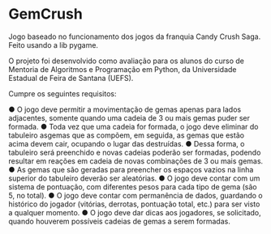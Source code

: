 # GemCrush
Jogo baseado no funcionamento dos jogos da franquia Candy Crush Saga. Feito usando a lib pygame.

O projeto foi desenvolvido como avaliação para os alunos do curso de Mentoria de Algoritmos e Programação em Python, da Universidade Estadual de Feira de Santana (UEFS).

Cumpre os seguintes requisitos:

● O jogo deve permitir a movimentação de gemas apenas para lados adjacentes, somente quando uma cadeia de 3 ou mais gemas puder ser formada.
● Toda vez que uma cadeia for formada, o jogo deve eliminar do tabuleiro asgemas que as compõem, em seguida, as gemas que estão acima devem cair, ocupando o lugar das destruídas. 
● Dessa forma, o tabuleiro será preenchido e novas cadeias poderão ser formadas, podendo resultar em reações em cadeia de novas combinações de 3 ou mais gemas. 
● As gemas que são geradas para preencher os espaços vazios na linha superior do tabuleiro deverão ser aleatórias.
● O jogo deve contar com um sistema de pontuação, com diferentes pesos para cada tipo de gema (são 5, no total).
● O jogo deve contar com permanência de dados, guardando o histórico do jogador (vitórias, derrotas, pontuação total, etc.) para ser visto a qualquer
momento.
● O jogo deve dar dicas aos jogadores, se solicitado, quando houverem possíveis cadeias de gemas a serem formadas.

